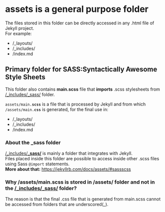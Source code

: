 # assets is a general purpose folder
The files stored in this folder can be directly accessed in any .html file of Jekyll project.
<br>For example:
 * /_layouts/
 * /_includes/
 * /index.md


## Primary folder for SASS:Syntactically Awesome Style Sheets
This folder also contains **main.scss** file that **imports** .scss stylesheets from [/_includes/_sass/](/_includes/_sass) folder.
<br><code><br>assets/main.**scss**</code> is a file that is processed by Jekyll and from which <code>/assets/main.**css**</code> is generated,
for the final use in:
 * /_layouts/
 * /_includes/
 * /index.md
 
 
 ### About the _sass folder
 [/_includes/**_sass/**](/_includes/_sass) is mainly a folder that integrates with Jekyll. 
<br>Files placed inside this folder are possible to access inside other .scss files using Sass <code>@import</code> statements.
<br>**More about that:** https://jekyllrb.com/docs/assets/#sassscss

### Why /assets/main.scss is stored in /assets/ folder and not in the [/_includes/**_sass/**](/_includes/_sass) folder?
The reason is that the final .css file that is generated from main.scss cannot be accessed from folders that are underscored(_).
